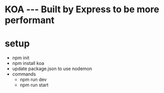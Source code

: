 # KOA --- Built by Express to be more performant
# setup
* npm init
* npm install koa
* update package.json to use nodemon
* commands
  * npm run dev
  * npm run start